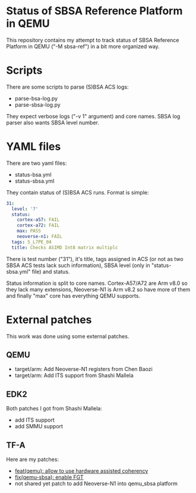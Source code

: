# Status of SBSA Reference Platform in QEMU

This repository contains my attempt to track status of SBSA Reference Platform
in QEMU ("-M sbsa-ref") in a bit more organized way.


# Scripts

There are some scripts to parse (S)BSA ACS logs:

- parse-bsa-log.py
- parse-sbsa-log.py

They expect verbose logs ("-v 1" argument) and core names. SBSA log parser also
wants SBSA level number.


# YAML files

There are two yaml files:

- status-bsa.yml
- status-sbsa.yml

They contain status of (S)BSA ACS runs. Format is simple:

```yaml
31:
  level: '7'
  status:
    cortex-a57: FAIL
    cortex-a72: FAIL
    max: PASS
    neoverse-n1: FAIL
  tags: S_L7PE_04
  title: Checks ASIMD Int8 matrix multiplc
```

There is test number ("31"), it's title, tags assigned in ACS (or not as two
SBSA ACS tests lack such information), SBSA level (only in "status-sbsa.yml"
file) and status.

Status information is split to core names. Cortex-A57/A72 are Arm v8.0 so they
lack many extensions, Neoverse-N1 is Arm v8.2 so have more of them and finally
"max" core has everything QEMU supports.


# External patches

This work was done using some external patches.


## QEMU

- target/arm: Add Neoverse-N1 registers from Chen Baozi
- target/arm: Add ITS support from Shashi Mallela


## EDK2

Both patches I got from Shashi Mallela:

- add ITS support
- add SMMU support


## TF-A

Here are my patches:

- [feat(qemu): allow to use hardware assisted coherency](https://review.trustedfirmware.org/c/TF-A/trusted-firmware-a/+/17772)
- [fix(qemu-sbsa): enable FGT](https://review.trustedfirmware.org/c/TF-A/trusted-firmware-a/+/19459)
- not shared yet patch to add Neoverse-N1 into qemu_sbsa platform
